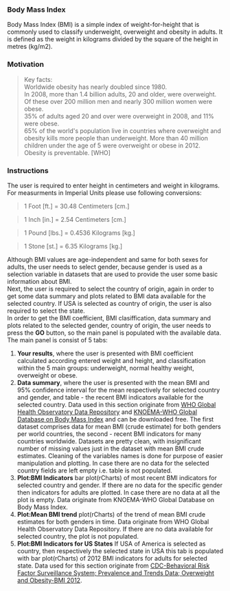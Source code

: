 ### Body Mass Index

Body Mass Index (BMI) is a simple index of weight-for-height that is commonly used to classify underweight, overweight and obesity in adults. It is defined as the weight in kilograms divided by the square of the height in metres (kg/m2). 
### Motivation  

> Key facts:    
Worldwide obesity has nearly doubled since 1980.  
In 2008, more than 1.4 billion adults, 20 and older, were overweight. Of these over 200 million men and nearly 300 million women were obese.  
35% of adults aged 20 and over were overweight in 2008, and 11% were obese.  
65% of the world's population live in countries where overweight and obesity kills more people than underweight.
More than 40 million children under the age of 5 were overweight or obese in 2012.  
Obesity is preventable. [WHO]

### Instructions

The user is required to enter height in centimeters and weight in kilograms.
For measurments in Imperial Units please use following conversions:

> 1 Foot [ft.] = 30.48 Centimeters [cm.] 

> 1 Inch [in.] = 2.54 Centimeters [cm.]

> 1 Pound [lbs.] = 0.4536 Kilograms [kg.]

> 1 Stone [st.] = 6.35 Kilograms [kg.]

Although BMI values are age-independent and same for both sexes for adults, the user needs to select gender, because gender is used as a selection variable in datasets that are used to provide the user some basic information about BMI.  
Next, the user is required to select the country of origin, again in order to get some data summary and plots related to BMI data available for the selected country. If USA is selected as country of origin, the user is also required to select the state.  
In order to get the BMI coefficient, BMI clasiffication, data summary and plots related to the selected gender, country of origin, the user needs to press the **GO** button, so the main panel is populated with the available data.  
The main panel is consist of 5 tabs:  
1. **Your results**, where the user is presented with BMI coefficient calculated according entered weight and height, and classification within the 5 main groups: underweight, normal healthy weight, overweight or obese.  
2. **Data summary**, where the user is presented with the mean BMI and 95% confidence interval for the mean respectively for selected country and gender, and table - the recent BMI indicators available for the selected country. Data used in this section originate from [WHO Global Health Observatory Data Repository](http://apps.who.int/gho/data/node.main.A903?lang=en) and [KNOEMA-WHO Global Database on Body Mass Index](http://knoema.com/WHOGDOBMIMay/who-global-database-on-body-mass-index-bmi) and can be downloaded free. The first dataset comprises data for mean BMI (crude estimate) for both genders per world countries, the second - recent BMI indicators for many countries worldwide. Datasets are pretty clean, with insignificant number of missing values just in the dataset with mean BMI crude estimates. Cleaning of the variables names is done for purpose of easier manipulation and plotting. In case there are no data for the selected country fields are left empty i.e. table is not populated.  
3. **Plot:BMI Indicators** bar plot(rCharts) of most recent BMI indicators for selected country and gender. If there are no data for the specific gender then indicators for adults are plotted. In case there are no data at all the plot is empty. Data originate from KNOEMA-WHO Global Database on Body Mass Index.   
4. **Plot:Mean BMI trend** plot(rCharts) of the trend of mean BMI crude estimates for both genders in time. Data originate from WHO Global Health Observatory Data Repository. If there are no data available for selected country, the plot is not populated.  
5. **Plot:BMI Indicators for US States** If USA of America is selected as country, then respectively the selected state in USA this tab is populated with bar plot(rCharts) of 2012 BMI indicators for adults for selected state. Data used for this section originate from [CDC-Behavioral Risk Factor Surveillance System; Prevalence and Trends Data; Overweight and Obesity-BMI 2012](http://apps.nccd.cdc.gov/brfss/list.asp?cat=OB&yr=2012&qkey=8261&state=All).
